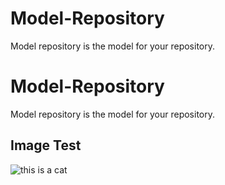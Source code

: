 # Model-Repository
Model repository is the model for your repository.

# Model-Repository
Model repository is the model for your repository.

## Image Test
![this is a cat](https://raw.githubusercontent.com/deco3500-2018/Model-Repository/master/IMG_9306%20(1).JPG)

